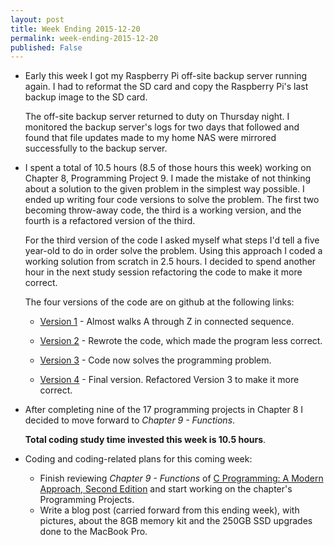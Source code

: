 ```yaml
---
layout: post
title: Week Ending 2015-12-20  
permalink: week-ending-2015-12-20
published: False
---
```


* Early this week I got my Raspberry Pi off-site backup server running again. I had to reformat the SD card and copy the Raspberry Pi's last backup image to the SD card. 

    The off-site backup server returned to duty on Thursday night. I monitored the backup server's logs for two days that followed and found that file updates made to my home NAS were mirrored successfully to the backup server.

* I spent a total of 10.5 hours (8.5 of those hours this week) working on Chapter 8, Programming Project 9. I made the mistake of not thinking about a solution to the given problem in the simplest way possible. I ended up writing four code versions to solve the problem. The first two becoming throw-away code, the third is a working version, and the fourth is a refactored version of the third. 

    For the third version of the code I asked myself what steps I'd tell a five year-old to do in order solve the problem. Using this approach I coded a working solution from scratch in 2.5 hours. I decided to spend another hour in the next study session refactoring the code to make it more correct.

    The four versions of the code are on github at the following links:

    * [Version 1](https://github.com/raywritescode/cpma2/blob/40dcac2fd327ca42efca7e00168f445e4d623ca5/ch08/c8p09.c) - Almost walks A through Z in connected sequence.

    * [Version 2](https://github.com/raywritescode/cpma2/blob/571e3c929eba06e35a8e9c59f978fd90c9bba7aa/ch08/c8p09.c) - Rewrote the code, which made the program less correct.  

    * [Version 3](https://github.com/raywritescode/cpma2/blob/158446d0e4613d8ad70b0a08ec95bc775f31bd74/ch08/c8p09.c) - Code now solves the programming problem.

    * [Version 4](https://github.com/raywritescode/cpma2/blob/dadd8e5b2f54e5246f911b8e89858fa579b88ba2/ch08/c8p09.c) - Final version. Refactored Version 3 to make it more correct.

* After completing nine of the 17 programming projects in Chapter 8 I decided to move forward to *Chapter 9 - Functions*.

    **Total coding study time invested this week is 10.5 hours**.

* Coding and coding-related plans for this coming week:
    * Finish reviewing *Chapter 9 - Functions* of [C Programming: A Modern Approach, Second Edition](http://www.amazon.com/gp/product/0393979504/ref=as_li_tl?ie=UTF8&camp=1789&creative=9325&creativeASIN=0393979504&linkCode=as2&tag=6767151-20&linkId=FXGSFN72DGVZSLIR) and start working on the chapter's Programming Projects. 
    * Write a blog post (carried forward from this ending week), with pictures, about the 8GB memory kit and the 250GB SSD upgrades done to the MacBook Pro.
